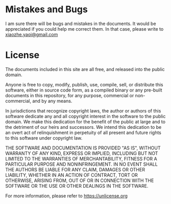 # Mistakes and Bugs

I am sure there will be bugs and mistakes in the documents. It would be 
appreciated if you could help me correct them. In that case, please 
write to xiaozhe.yaoi@gmail.com

# License

The documents included in this site are all free, and released into the
public domain.

Anyone is free to copy, modify, publish, use, compile, sell, or
distribute this software, either in source code form, as a compiled
binary or any pre-built documents in this repository, for any purpose, 
commercial or non-commercial, and by any means.

In jurisdictions that recognize copyright laws, the author or authors
of this software dedicate any and all copyright interest in the
software to the public domain. We make this dedication for the benefit
of the public at large and to the detriment of our heirs and
successors. We intend this dedication to be an overt act of
relinquishment in perpetuity of all present and future rights to this
software under copyright law.

THE SOFTWARE AND DOCUMENTATION IS PROVIDED "AS IS", WITHOUT WARRANTY 
OF ANY KIND, EXPRESS OR IMPLIED, INCLUDING BUT NOT LIMITED TO THE 
WARRANTIES OF MERCHANTABILITY, FITNESS FOR A PARTICULAR PURPOSE AND 
NONINFRINGEMENT. IN NO EVENT SHALL THE AUTHORS BE LIABLE FOR ANY CLAIM, 
DAMAGES OR OTHER LIABILITY, WHETHER IN AN ACTION OF CONTRACT, TORT OR 
OTHERWISE, ARISING FROM, OUT OF OR IN CONNECTION WITH THE SOFTWARE OR 
THE USE OR OTHER DEALINGS IN THE SOFTWARE.

For more information, please refer to <https://unlicense.org>
